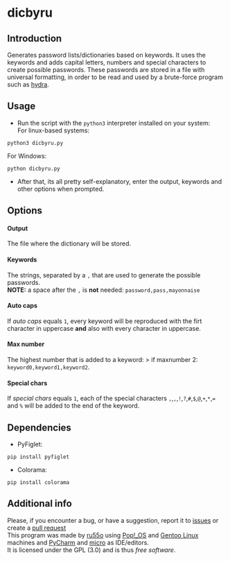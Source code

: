 # dicbyru
## Introduction
Generates password lists/dictionaries based on keywords. It uses the keywords and adds capital letters, numbers and special characters to create possible passwords. These passwords are stored in a file with universal formatting, in order to be read and used by a brute-force program such as [hydra](https://github.com/vanhauser-thc/thc-hydra).  

## Usage
- Run the script with the `python3` interpreter installed on your system:  
For linux-based systems:
```
python3 dicbyru.py
```
For Windows:  
```
python dicbyru.py
```  
- After that, its all pretty self-explanatory, enter the output, keywords and other options when prompted.  

## Options
#### Output
The file where the dictionary will be stored.
#### Keywords
The strings, separated by a `,` that are used to generate the possible passwords.  
**NOTE:** a space after the `,` is **not** needed: `password,pass,mayonnaise`
#### Auto caps
If _auto caps_ equals `1`, every keyword will be reproduced with the firt character in uppercase **and** also with every character in uppercase.
#### Max number
The highest number that is added to a keyword: > if maxnumber 2: `keyword0,keyword1,keyword2`.
#### Special chars
If _special chars_ equals `1`, each of the special characters `,`,`,`,`!`,`?`,`#`,`$`,`@`,`+`,`*`,`=` and `%` will be added to the end of the keyword.

## Dependencies
- PyFiglet:
```
pip install pyfiglet
```
- Colorama:
```
pip install colorama
```

## Additional info
Please, if you encounter a bug, or have a suggestion, report it to [issues](https://github.com/byru55o/dicbyru/issues) or create a [pull request](https://github.com/byru55o/dicbyru/pulls)  
This program was made by [ru55o](https://github.com/byru55o) using [Pop!\_OS](https://pop.system76.com/) and [Gentoo Linux](https://gentoo.org/) machines and [PyCharm](https://www.jetbrains.com/pycharm/) and [micro](https://micro-editor.github.io/) as IDE/editors.  
It is licensed under the GPL (3.0) and is thus _free software_.
